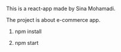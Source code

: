 This is a react-app made by Sina Mohamadi.

The project is about e-commerce app.

1. npm install

2. npm start